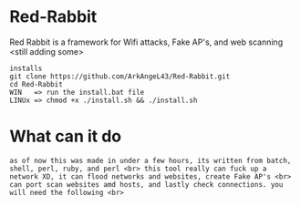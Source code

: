 # Red-Rabbit
Red Rabbit is a framework for Wifi attacks, Fake AP's, and web scanning &lt;still adding some>

`installs` <br>
`git clone https://github.com/ArkAngeL43/Red-Rabbit.git` <br>
`cd Red-Rabbit` <br>
`WIN   => run the install.bat file` <br>
`LINUx => chmod +x ./install.sh && ./install.sh` <br>

<h1>What can it do</h1>

`as of now this was made in under a few hours, its written from batch, shell, perl, ruby, and perl <br>
this tool really can fuck up a network XD, it can flood networks and websites, create Fake AP's <br>
can port scan websites amd hosts, and lastly check connections. you will need the following <br>
`
